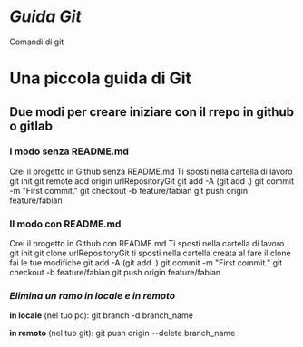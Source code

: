 # _Guida Git_

Comandi di git

# **Una piccola guida di Git**

## Due modi per creare iniziare con il rrepo in github o gitlab

### I modo senza README.md

Crei il progetto in Github senza README.md
Ti sposti nella cartella di lavoro
git init
git remote add origin urlRepositoryGit
git add -A (git add .)
git commit -m "First commit."
git checkout -b feature/fabian
git push origin feature/fabian

### II modo con README.md

Crei il progetto in Github con README.md
Ti sposti nella cartella di lavoro
git init
git clone urlRepositoryGit
ti sposti nella cartella creata al fare il clone
fai le tue modifiche
git add -A (git add .)
git commit -m "First commit."
git checkout -b feature/fabian
git push origin feature/fabian

### **_Elimina un ramo in locale e in remoto_**

**in locale** (nel tuo pc): git branch -d branch_name

**in remoto** (nel tuo git): git push origin --delete branch_name

